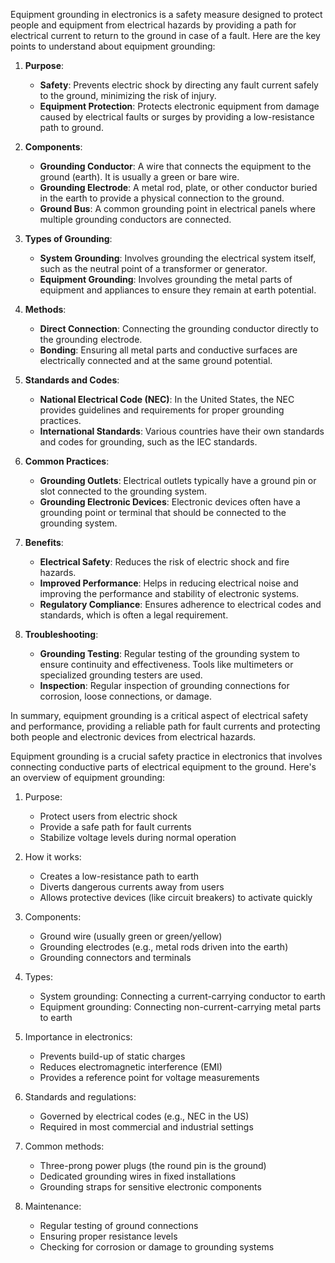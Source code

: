 Equipment grounding in electronics is a safety measure designed to protect people and equipment from electrical hazards by providing a path for electrical current to return to the ground in case of a fault. Here are the key points to understand about equipment grounding:

1. **Purpose**:
   - **Safety**: Prevents electric shock by directing any fault current safely to the ground, minimizing the risk of injury.
   - **Equipment Protection**: Protects electronic equipment from damage caused by electrical faults or surges by providing a low-resistance path to ground.

2. **Components**:
   - **Grounding Conductor**: A wire that connects the equipment to the ground (earth). It is usually a green or bare wire.
   - **Grounding Electrode**: A metal rod, plate, or other conductor buried in the earth to provide a physical connection to the ground.
   - **Ground Bus**: A common grounding point in electrical panels where multiple grounding conductors are connected.

3. **Types of Grounding**:
   - **System Grounding**: Involves grounding the electrical system itself, such as the neutral point of a transformer or generator.
   - **Equipment Grounding**: Involves grounding the metal parts of equipment and appliances to ensure they remain at earth potential.

4. **Methods**:
   - **Direct Connection**: Connecting the grounding conductor directly to the grounding electrode.
   - **Bonding**: Ensuring all metal parts and conductive surfaces are electrically connected and at the same ground potential.

5. **Standards and Codes**:
   - **National Electrical Code (NEC)**: In the United States, the NEC provides guidelines and requirements for proper grounding practices.
   - **International Standards**: Various countries have their own standards and codes for grounding, such as the IEC standards.

6. **Common Practices**:
   - **Grounding Outlets**: Electrical outlets typically have a ground pin or slot connected to the grounding system.
   - **Grounding Electronic Devices**: Electronic devices often have a grounding point or terminal that should be connected to the grounding system.

7. **Benefits**:
   - **Electrical Safety**: Reduces the risk of electric shock and fire hazards.
   - **Improved Performance**: Helps in reducing electrical noise and improving the performance and stability of electronic systems.
   - **Regulatory Compliance**: Ensures adherence to electrical codes and standards, which is often a legal requirement.

8. **Troubleshooting**:
   - **Grounding Testing**: Regular testing of the grounding system to ensure continuity and effectiveness. Tools like multimeters or specialized grounding testers are used.
   - **Inspection**: Regular inspection of grounding connections for corrosion, loose connections, or damage.

In summary, equipment grounding is a critical aspect of electrical safety and performance, providing a reliable path for fault currents and protecting both people and electronic devices from electrical hazards.

Equipment grounding is a crucial safety practice in electronics that involves connecting conductive parts of electrical equipment to the ground. Here's an overview of equipment grounding:

1. Purpose:
   - Protect users from electric shock
   - Provide a safe path for fault currents
   - Stabilize voltage levels during normal operation

2. How it works:
   - Creates a low-resistance path to earth
   - Diverts dangerous currents away from users
   - Allows protective devices (like circuit breakers) to activate quickly

3. Components:
   - Ground wire (usually green or green/yellow)
   - Grounding electrodes (e.g., metal rods driven into the earth)
   - Grounding connectors and terminals

4. Types:
   - System grounding: Connecting a current-carrying conductor to earth
   - Equipment grounding: Connecting non-current-carrying metal parts to earth

5. Importance in electronics:
   - Prevents build-up of static charges
   - Reduces electromagnetic interference (EMI)
   - Provides a reference point for voltage measurements

6. Standards and regulations:
   - Governed by electrical codes (e.g., NEC in the US)
   - Required in most commercial and industrial settings

7. Common methods:
   - Three-prong power plugs (the round pin is the ground)
   - Dedicated grounding wires in fixed installations
   - Grounding straps for sensitive electronic components

8. Maintenance:
   - Regular testing of ground connections
   - Ensuring proper resistance levels
   - Checking for corrosion or damage to grounding systems
